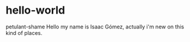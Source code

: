 # hello-world
petulant-shame
Hello my name is Isaac Gómez, actually i'm new on this kind of places.
